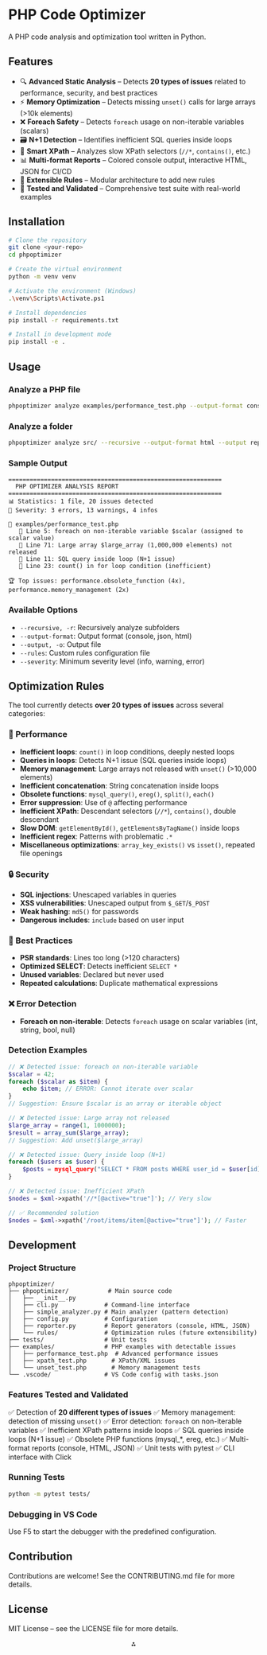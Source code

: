 # PHP Code Optimizer

A PHP code analysis and optimization tool written in Python.

## Features

- 🔍 **Advanced Static Analysis** – Detects **20 types of issues** related to performance, security, and best practices
- ⚡ **Memory Optimization** – Detects missing `unset()` calls for large arrays (>10k elements)
- ❌ **Foreach Safety** – Detects `foreach` usage on non-iterable variables (scalars)
- 🗃️ **N+1 Detection** – Identifies inefficient SQL queries inside loops
- 🔄 **Smart XPath** – Analyzes slow XPath selectors (`//*`, `contains()`, etc.)
- 📊 **Multi-format Reports** – Colored console output, interactive HTML, JSON for CI/CD
- 🎯 **Extensible Rules** – Modular architecture to add new rules
- 🧪 **Tested and Validated** – Comprehensive test suite with real-world examples


## Installation

```bash
# Clone the repository
git clone <your-repo>
cd phpoptimizer

# Create the virtual environment
python -m venv venv

# Activate the environment (Windows)
.\venv\Scripts\Activate.ps1

# Install dependencies
pip install -r requirements.txt

# Install in development mode
pip install -e .
```


## Usage

### Analyze a PHP file

```bash
phpoptimizer analyze examples/performance_test.php --output-format console
```


### Analyze a folder

```bash
phpoptimizer analyze src/ --recursive --output-format html --output report.html
```


### Sample Output

```
============================================================
  PHP OPTIMIZER ANALYSIS REPORT
============================================================
📊 Statistics: 1 file, 20 issues detected
🎯 Severity: 3 errors, 13 warnings, 4 infos

📄 examples/performance_test.php
   📍 Line 5: foreach on non-iterable variable $scalar (assigned to scalar value)
   📍 Line 71: Large array $large_array (1,000,000 elements) not released
   📍 Line 11: SQL query inside loop (N+1 issue)
   📍 Line 23: count() in for loop condition (inefficient)

🏆 Top issues: performance.obsolete_function (4x), performance.memory_management (2x)
```


### Available Options

- `--recursive, -r`: Recursively analyze subfolders
- `--output-format`: Output format (console, json, html)
- `--output, -o`: Output file
- `--rules`: Custom rules configuration file
- `--severity`: Minimum severity level (info, warning, error)


## Optimization Rules

The tool currently detects **over 20 types of issues** across several categories:

### 🚀 Performance

- **Inefficient loops**: `count()` in loop conditions, deeply nested loops
- **Queries in loops**: Detects N+1 issue (SQL queries inside loops)
- **Memory management**: Large arrays not released with `unset()` (>10,000 elements)
- **Inefficient concatenation**: String concatenation inside loops
- **Obsolete functions**: `mysql_query()`, `ereg()`, `split()`, `each()`
- **Error suppression**: Use of `@` affecting performance
- **Inefficient XPath**: Descendant selectors (`//*`), `contains()`, double descendant
- **Slow DOM**: `getElementById()`, `getElementsByTagName()` inside loops
- **Inefficient regex**: Patterns with problematic `.*`
- **Miscellaneous optimizations**: `array_key_exists()` vs `isset()`, repeated file openings


### 🔒 Security

- **SQL injections**: Unescaped variables in queries
- **XSS vulnerabilities**: Unescaped output from `$_GET`/`$_POST`
- **Weak hashing**: `md5()` for passwords
- **Dangerous includes**: `include` based on user input


### 📏 Best Practices

- **PSR standards**: Lines too long (>120 characters)
- **Optimized SELECT**: Detects inefficient `SELECT *`
- **Unused variables**: Declared but never used
- **Repeated calculations**: Duplicate mathematical expressions


### ❌ Error Detection

- **Foreach on non-iterable**: Detects `foreach` usage on scalar variables (int, string, bool, null)


### Detection Examples

```php
// ❌ Detected issue: foreach on non-iterable variable
$scalar = 42;
foreach ($scalar as $item) {
    echo $item; // ERROR: Cannot iterate over scalar
}
// Suggestion: Ensure $scalar is an array or iterable object

// ❌ Detected issue: Large array not released
$large_array = range(1, 1000000);
$result = array_sum($large_array);
// Suggestion: Add unset($large_array)

// ❌ Detected issue: Query inside loop (N+1)
foreach ($users as $user) {
    $posts = mysql_query("SELECT * FROM posts WHERE user_id = $user[id]");
}

// ❌ Detected issue: Inefficient XPath
$nodes = $xml->xpath('//*[@active="true"]'); // Very slow

// ✅ Recommended solution
$nodes = $xml->xpath('/root/items/item[@active="true"]'); // Faster
```


## Development

### Project Structure

```
phpoptimizer/
├── phpoptimizer/           # Main source code
│   ├── __init__.py
│   ├── cli.py             # Command-line interface
│   ├── simple_analyzer.py # Main analyzer (pattern detection)
│   ├── config.py          # Configuration
│   ├── reporter.py        # Report generators (console, HTML, JSON)
│   └── rules/             # Optimization rules (future extensibility)
├── tests/                 # Unit tests
├── examples/              # PHP examples with detectable issues
│   ├── performance_test.php  # Advanced performance issues
│   ├── xpath_test.php       # XPath/XML issues
│   └── unset_test.php       # Memory management tests
└── .vscode/               # VS Code config with tasks.json
```


### Features Tested and Validated

✅ Detection of **20 different types of issues**
✅ Memory management: detection of missing `unset()`
✅ Error detection: `foreach` on non-iterable variables
✅ Inefficient XPath patterns inside loops
✅ SQL queries inside loops (N+1 issue)
✅ Obsolete PHP functions (mysql_*, ereg, etc.)
✅ Multi-format reports (console, HTML, JSON)
✅ Unit tests with pytest
✅ CLI interface with Click

### Running Tests

```bash
python -m pytest tests/
```


### Debugging in VS Code

Use F5 to start the debugger with the predefined configuration.

## Contribution

Contributions are welcome! See the CONTRIBUTING.md file for more details.

## License

MIT License – see the LICENSE file for more details.

<div style="text-align: center">⁂</div>

[^1]: README.md

